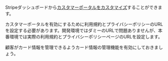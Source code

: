 Stripeダッシュボードから[カスタマーポータルをカスタマイズ](https://stripe.com/docs/billing/subscriptions/integrating-customer-portal)することができます。

カスタマーポータルを有効にするために利用規約とプライバシーポリシーのURLを設定する必要があります。開発環境ではダミーのURLで問題ありませんが、本番環境では実際の利用規約とプライバシーポリシーページのURLを設定します。

顧客がカード情報を管理できるようカード情報の管理機能を有効にしておきましょう。